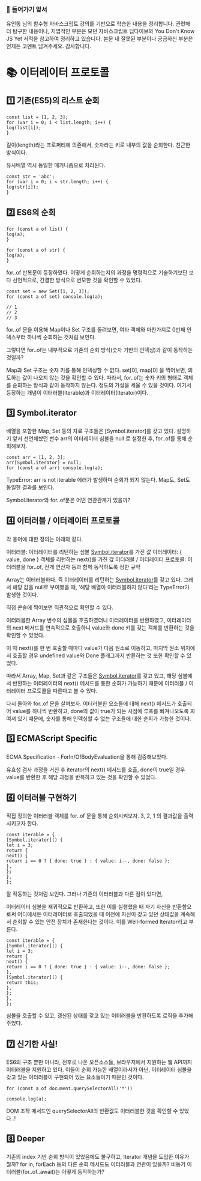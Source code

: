 ### 💬 들어가기 앞서

유인동 님의 함수형 자바스크립트 강의를 기반으로 학습한 내용을 정리합니다. 관련해 더 탐구한 내용이나, 지엽적인 부분은 모던 자바스크립트 딥다이브와 You Don't Know JS Yet 서적을 참고하여 정리하고 있습니다. 본문 내 잘못된 부분이나 궁금하신 부분은 언제든 코멘트 남겨주세요. 감사합니다.

# 📚 이터레이터 프로토콜

## 1️⃣ 기존(ES5)의 리스트 순회

```
const list = [1, 2, 3];
for (var i = 0; i < list.length; i++) {
log(list[i]);
}
```

길이(length)라는 프로퍼티에 의존해서, 숫자라는 키로 내부의 값을 순회한다. 친근한 방식이다.

유사배열 역시 동일한 매커니즘으로 처리된다.

```
const str = 'abc';
for (var i = 0; i < str.length; i++) {
log(str[i]);
}
```

## 2️⃣ ES6의 순회

```
for (const a of list) {
log(a);
}
```

```
for (const a of str) {
log(a);
}
```

for..of 반복문이 등장하였다. 어떻게 순회하는지의 과정을 명령적으로 기술하기보단 보다 선언적으로, 간결한 방식으로 변모한 것을 확인할 수 있었다.

```
const set = new Set([1, 2, 3]);
for (const a of set) console.log(a);

// 1
// 2
// 3
```

for..of 문을 이용해 Map이나 Set 구조를 돌려보면, 여타 객체와 마찬가지로 0번째 인덱스부터 하나씩 순회하는 것처럼 보인다.

그렇다면 for..of는 내부적으로 기존의 순회 방식(숫자 기반의 인덱싱)과 같이 동작하는 것일까?

Map과 Set 구조는 숫자 키를 통해 인덱싱할 수 없다.
set[0], map[0] 을 찍어보면, 의도하는 값이 나오지 않는 것을 확인할 수 있다. 따라서, for..of는 숫자 키의 형태로 객체를 순회하는 방식과 같이 동작하지 않는다. 정도의 가설을 세울 수 있을 것이다. 여기서 등장하는 개념이 이터러블(Iterable)과 이터레이터(Iterator)이다.

## 3️⃣ Symbol.iterator

배열을 포함한 Map, Set 등의 자료 구조들은 [Symbol.iterator]를 갖고 있다. 설명하기 앞서 선언해놨던 변수 arr의 이터레이터 심볼을 null 로 설정한 후, for..of를 통해 순회해보자.

```
const arr = [1, 2, 3];
arr[Symbol.iterator] = null;
for (const a of arr) console.log(a);
```

TypeError: arr is not iterable
에러가 발생하며 순회가 되지 않는다. Map도, Set도 동일한 결과를 보인다.

Symbol.iterator와 for..of문은 어떤 연관관계가 있을까?

## 4️⃣ 이터러블 / 이터레이터 프로토콜

각 용어에 대한 정의는 아래와 같다.

이터러블: 이터레이터를 리턴하는 심볼 [Symbol.iterator]()를 가진 값
이터레이터: { value, done } 객체를 리턴하는 next()를 가진 값
이터러블 / 이터레이터 프로토콜: 이터러블을 for..of, 전개 연산자 등과 함께 동작하도록 정한 규약

Array는 이터러블하다. 즉 이터레이터를 리턴하는 [Symbol.iterator]()를 갖고 있다. 그래서 해당 값을 null로 부여했을 때, '해당 배열이 이터러블하지 않다'라는 TypeError가 발생한 것이다.

직접 콘솔에 찍어보면 직관적으로 확인할 수 있다.

이터러블한 Array 변수의 심볼을 호출하였더니 이터레이터를 반환하였고, 이터레이터의 next 메서드를 연속적으로 호출하니 value와 done 키를 갖는 객체를 반환하는 것을 확인할 수 있었다.

이 때 next()를 한 번 호출할 때마다 value가 다음 원소로 이동하고, 마지막 원소 위치에서 호출할 경우 undefined value와 Done 플래그까지 반환하는 것 또한 확인할 수 있었다.

따라서 Array, Map, Set과 같은 구조들은 [Symbol.iterator]()를 갖고 있고, 해당 심볼에서 반환하는 이터레이터의 next() 메서드를 통한 순회가 가능하기 때문에 이터러블 / 이터레이터 프로토콜을 따른다고 볼 수 있다.

다시 돌아와 for..of 문을 살펴보자. 이터러블한 요소들에 대해 next() 메서드가 호출되어 value를 하나씩 반환하고, done의 값이 true가 되는 시점에 루프를 빠져나오도록 짜여져 있기 때문에, 숫자를 통해 인덱싱할 수 없는 구조들에 대한 순회가 가능한 것이다.

## 5️⃣ ECMAScript Specific

ECMA Specification - ForIn/OfBodyEvaluation을 통해 검증해보았다.

유효성 검사 과정을 거친 후 iterator의 next() 메서드를 호출, done이 true일 경우 value를 반환한 후 해당 과정을 반복하고 있는 것을 확인할 수 있었다.

## 6️⃣ 이터러블 구현하기

직접 정의한 이터러블 객체를 for..of 문을 통해 순회시켜보자. 3, 2, 1 의 결과값을 출력시키고자 한다.

```
const iterable = {
[Symbol.iterator]() {
let i = 3;
return {
next() {
return i == 0 ? { done: true } : { value: i--, done: false };
},
};
},
};
```

잘 작동하는 것처럼 보인다. 그러나 기존의 이터러블과 다른 점이 있다면,

이터레이터 심볼을 재귀적으로 반환하고, 또한 이를 실행했을 때 자기 자신을 반환함으로써 어디에서든 이터레이터로 호출되었을 때 이전에 자신이 갖고 있던 상태값을 계속해서 순회할 수 있는 안전 장치가 존재한다는 것이다. 이를 Well-formed Iterator라고 부른다.

```
const iterable = {
[Symbol.iterator]() {
let i = 3;
return {
next() {
return i == 0 ? { done: true } : { value: i--, done: false };
},
[Symbol.iterator]() {
return this;
},
};
},
};
```

심볼을 호출할 수 있고, 갱신된 상태를 갖고 있는 이터러블을 반환하도록 로직을 추가해주었다.

## 7️⃣ 신기한 사실!

ES6의 구조 뿐만 아니라, 전후로 나온 오픈소스들, 브라우저에서 지원하는 웹 API까지 이터러블을 지원하고 있다. 이들이 순회 가능한 배열이라서가 아닌, 이터레이터 심볼을 갖고 있는 이터러블이 구현되어 있는 요소들이기 때문인 것이다.

```
for (const a of document.querySelectorAll('*'))

console.log(a);
```

DOM 조작 메서드인 querySelectorAll의 반환값도 이터러블한 것을 확인할 수 있었다..!

## 8️⃣ Deeper

기존의 index 기반 순회 방식이 있었음에도 불구하고, Iterator 개념을 도입한 이유가 뭘까?
for in, forEach 등의 다른 순회 메서드도 이터러블과 연관이 있을까?
비동기 이터러블(for..of..await)는 어떻게 동작하는가?
